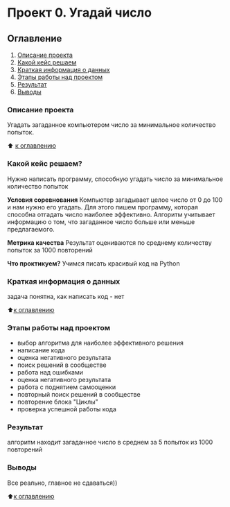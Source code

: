 # Проект 0. Угадай число

 ##  Оглавление
 1. [Описание проекта](https://github.com/Jorikoz/RepositoryOz/blob/main/Проект%200/README.md#описание-проекта)
 2. [Какой кейс решаем](https://github.com/Jorikoz/RepositoryOz/blob/main/Проект%200/README.md#какой-кейс-решаем)
 3. [Краткая информация о данных](https://github.com/Jorikoz/RepositoryOz/blob/main/Проект%200/README.md#краткая-информация-о-данных)
 4. [Этапы работы над проектом](https://github.com/Jorikoz/RepositoryOz/blob/main/Проект%200/README.md#этапы-работы-над-проектом)
 5. [Результат](https://github.com/Jorikoz/RepositoryOz/blob/main/Проект%200/README.md#результат)
 6. [Выводы](https://github.com/Jorikoz/RepositoryOz/blob/main/Проект%200/README.md#выводы)

 ### Описание проекта
 Угадать загаданное компьютером число за минимальное количество попыток.

 :arrow_up: [к оглавлению](https://github.com/Jorikoz/RepositoryOz/blob/main/Проект%200/README.md#оглавление)

### Какой кейс решаем?
Нужно написать программу, способную угадать число за минимальное количество попыток

**Условия соревнования**
Компьютер загадывает целое число от 0 до 100 и нам нужно его угадать. Для этого пишем программу, которая способна отгадать число наиболее эффективно.
Алгоритм учитывает информацию о том, что загаданное число больше или меньше предлагаемого.

**Метрика качества**
Результат оцениваются по среднему количеству попыток за 1000 повторений

**Что проктикуем?**
Учимся писать красивый код на Python

### Краткая информация о данных
задача понятна, как написать код - нет

:arrow_up:[к оглавлению](https://github.com/Jorikoz/RepositoryOz/blob/main/Проект%200/README.md#оглавление)

### Этапы работы над проектом
* выбор алгоритма для наиболее эффективного решения
* написание кода
* оценка негативного результата 
* поиск решений в сообществе
* работа над ошибками
* оценка негативного результата
* работа с поднятием самооценки
* повторный поиск решений в сообществе
* повторение блока "Циклы"
* проверка успешной работы кода

### Результат
алгоритм находит загаданное число в среднем за 5 попыток из 1000 повторений

### Выводы
Все реально, главное не сдаваться))

:arrow_up:[к оглавлению](https://github.com/Jorikoz/RepositoryOz/blob/main/Проект%200/README.md#оглавление)